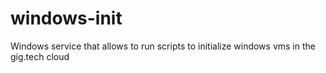 # windows-init
Windows service that allows to run scripts to initialize windows vms in the gig.tech cloud
